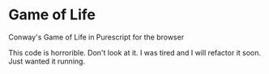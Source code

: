 # Game of Life
Conway's Game of Life in Purescript for the browser

This code is horrorible. Don't look at it. I was tired and I will refactor it soon. Just wanted it running.
